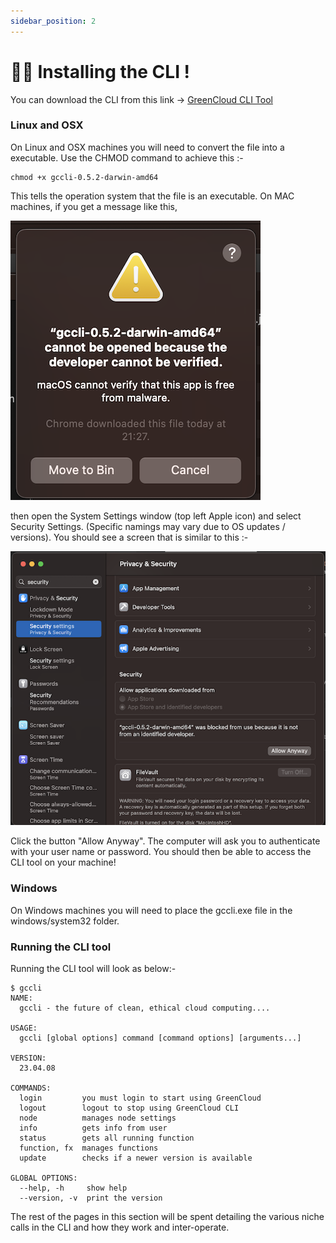 ```yaml
---
sidebar_position: 2
---
```


# 🧑‍💻 Installing the CLI !

You can download the CLI from this link → [GreenCloud CLI Tool](https://app.greencloudcomputing.io/downloads)

### Linux and OSX

On Linux and OSX machines you will need to convert the file into a executable. Use the CHMOD command to achieve this :-

```
chmod +x gccli-0.5.2-darwin-amd64
```

This tells the operation system that the file is an executable. On MAC machines, if you get a message like this,

![Unknown Developer](../../img/dev-verified.png)

then open the System Settings window (top left Apple icon) and select Security Settings. (Specific namings may vary due to OS updates / versions). You should see a screen that is similar to this :-

![Unknown Developer](../../img/allowapp.png)

Click the button "Allow Anyway". The computer will ask you to authenticate with your user name or password. You should then be able to access the CLI tool on your machine!

### Windows

On Windows machines you will need to place the gccli.exe file in the windows/system32 folder.

### Running the CLI tool

Running the CLI tool will look as below:-

<cliWindow>

```text {1}
$ gccli
NAME:
  gccli - the future of clean, ethical cloud computing....

USAGE:
  gccli [global options] command [command options] [arguments...]

VERSION:
  23.04.08

COMMANDS:
  login         you must login to start using GreenCloud
  logout        logout to stop using GreenCloud CLI
  node          manages node settings
  info          gets info from user
  status        gets all running function
  function, fx  manages functions
  update        checks if a newer version is available

GLOBAL OPTIONS:
  --help, -h     show help
  --version, -v  print the version
```

</cliWindow>

The rest of the pages in this section will be spent detailing the various niche calls in the CLI and how they work and inter-operate.
